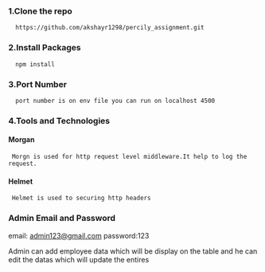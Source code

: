 ### 1.Clone the repo
      https://github.com/akshayr1298/percily_assignment.git

### 2.Install Packages
      npm install

### 3.Port Number
      port number is on env file you can run on localhost 4500

### 4.Tools and Technologies
####   Morgan
     Morgn is used for http request level middleware.It help to log the request.
####   Helmet
     Helmet is used to securing http headers

### Admin Email and Password
   email: admin123@gmail.com 
   password:123
 
   Admin can add employee data which will be display on the table and he can edit the datas which will update the entires